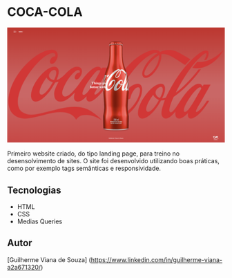 # COCA-COLA
![](./img/coca-cola-preview.png)

Primeiro website criado, do tipo landing page, para treino no desensolvimento de sites.
O site foi desenvolvido utilizando boas práticas, como por exemplo tags semânticas e responsividade.

## Tecnologias
* HTML
* CSS
* Medias Queries

## Autor
[Guilherme Viana de Souza] (<https://www.linkedin.com/in/guilherme-viana-a2a671320/>)